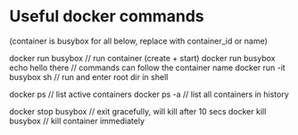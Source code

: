 # Useful docker commands

(container is busybox for all below, replace with container_id or name)

docker run busybox // run container (create + start)
docker run busybox echo hello there // commands can follow the container name
docker run -it busybox sh // run and enter root dir in shell

docker ps // list active containers
docker ps -a // list all containers in history

docker stop busybox // exit gracefully, will kill after 10 secs
docker kill busybox // kill container immediately